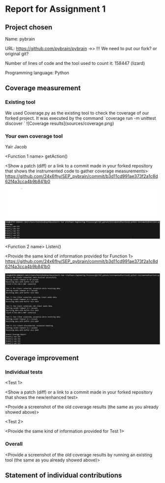 # Report for Assignment 1

## Project chosen

Name: pybrain

URL: https://github.com/pybrain/pybrain  ->> !!! We need to put our fork? or original git?

Number of lines of code and the tool used to count it: 158447 (lizard)

Programming language: Python

## Coverage measurement

### Existing tool

<Inform the name of the existing tool that was executed and how it was executed>
We used Coverage.py as the existing tool to check the coverage of our forked project.
It was executed by the command `coverage run -m unittest discover `

<Show the coverage results provided by the existing tool with a screenshot>
![Coverage results](sources/coverage.png)

### Your own coverage tool

<The following is supposed to be repeated for each group member>

<Group member name>
Yaïr Jacob

<Function 1 name>
getAction()

<Show a patch (diff) or a link to a commit made in your forked repository that shows the instrumented code to gather coverage measurements>
https://github.com/24x6fhy/SEP_pybrain/commit/b3d11cd991ae373f2a1c8d62f4a3cca4b9b841b0

<Provide a screenshot of the coverage results output by the instrumentation>

![Function 1 Yaïr Coverage](sources/function1_Yair_coverage.png)

<Function 2 name>
Listen()

<Provide the same kind of information provided for Function 1>
https://github.com/24x6fhy/SEP_pybrain/commit/b3d11cd991ae373f2a1c8d62f4a3cca4b9b841b0

![Function 2 Yaïr Coverage](sources/function2_Yair_coverage.png)

## Coverage improvement

### Individual tests

<The following is supposed to be repeated for each group member>

<Group member name>

<Test 1>

<Show a patch (diff) or a link to a commit made in your forked repository that shows the new/enhanced test>

<Provide a screenshot of the old coverage results (the same as you already showed above)>

<Provide a screenshot of the new coverage results>

<State the coverage improvement with a number and elaborate on why the coverage is improved>

<Test 2>

<Provide the same kind of information provided for Test 1>

### Overall

<Provide a screenshot of the old coverage results by running an existing tool (the same as you already showed above)>

<Provide a screenshot of the new coverage results by running the existing tool using all test modifications made by the group>

## Statement of individual contributions

<Write what each group member did>
